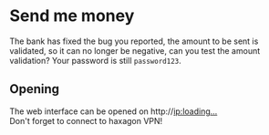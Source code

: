 # Send me money
The bank has fixed the bug you reported, the amount to be sent is validated, so it can no longer be negative, can you
test the amount validation? Your password is still `password123`.

## Opening
The web interface can be opened on http://<ip:loading...>  
Don't forget to connect to haxagon VPN!
